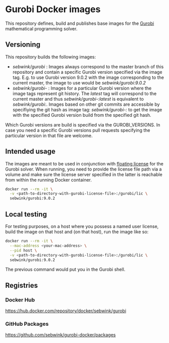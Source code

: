 # Gurobi Docker images

This repository defines, build and publishes base images for the [Gurobi](https://www.gurobi.com/de/) mathematical programming solver.

## Versioning

This repository builds the following images:

* *sebwink/gurobi* : Images always correspond to the master branch of this repository and contain a specific Gurobi version specified via the image tag. E.g. to use Gurobi version 9.0.2 with the image corresponding to the current master, the image to use would be *sebwink/gurobi:9.0.2*
* *sebwink/gurobi-<version>* : Images for a particular Gurobi version where the image tags represent git history. The *latest* tag will correspond to the current
  master and thus *sebwink/gurobi-<version>:latest* is equivalent to *sebwink/gurobi:<version>*. Images based on other git commits are accessible by specifiying the git hash as image tag: *sebwink/gurobi-<version>:<git-hash>* to get the image with the specified Gurobi version build from the specified git hash.
  
Which Gurobi versions are build is specified via the GUROBI_VERSIONS. In case you need a specific Gurobi versions pull requests specifying the particular
version in that file are welcome.

## Intended usage

The images are meant to be used in conjunction with [floating license](https://www.gurobi.com/documentation/9.0/quickstart_linux/creating_a_token_server_cl.html#subsection:clientlicensetoken) for the Gurobi solver. When running, you need to provide the license file path
via a volume and make sure the license server specified in the latter is reachable from within the running Docker container.

```sh
docker run --rm -it \
  -v <path-to-directory-with-gurobi-license-file>:/gurobi/lic \
  sebwink/gurobi:9.0.2
```

## Local testing

For testing purposes, on a host where you possess a named user license, build the image on that host and (on that host), run the image like so:

```sh
docker run --rm -it \
  --mac-address <your-mac-address> \
  --pid host \
  -v <path-to-directory-with-gurobi-license-file>:/gurobi/lic \
  sebwink/gurobi:9.0.2
```
The previous command would put you in the Gurobi shell.

## Registries

### Docker Hub

https://hub.docker.com/repository/docker/sebwink/gurobi

### GitHub Packages

https://github.com/sebwink/gurobi-docker/packages
